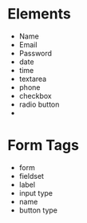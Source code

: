 # Elements
* Name
* Email
* Password
* date
* time
* textarea 
* phone
* checkbox
* radio button 
* 

# Form Tags
* form 
* fieldset 
* label
* input type
* name 
* button type 
